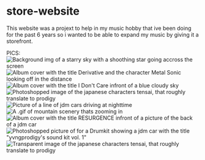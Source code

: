 # store-website

This website was a projext to help in my music hobby that ive been doing for the past 6 years so i wanted to be able to expand my music by giving it a storefront.

PICS:
![Background img of a starry sky with a shoothing star going accross the screen](./images/ComplicatedEthicalAsianwaterbuffalo-size_restricted.gif)
![Album cover with the title Derivative and the character Metal Sonic looking off in the distance](./images/IMG_0003.JPG)
![Album cover with the title I Don't Care infront of a blue cloudy sky](./images/IMG_0484.PNG)
![Photoshopped image of the japanese characters tensai, that roughly translate to prodigy](./images/IMG_0549.PNG)
![Picture of a line of jdm cars driving at nighttime](./images/IMG_0702.JPG)
![A .gif of mountain scenery thats zooming in](./images/mountain.gif)
![Album cover with the title RESURGENCE infront of a picture of the back of a jdm car](./images/sbp_cover.PNG)
![Photoshopped picture of for a Drumkit showing a jdm car with the title "yvngprodigy's sound kit vol. 1"](./images/sbp-drumkit.JPG)
![Transparent image of the japanese characters tensai, that roughly translate to prodigy](./images/transparent-tensai-logo.png)
